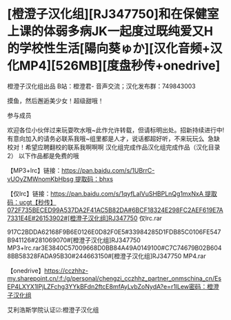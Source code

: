 # [橙澄子汉化组][RJ347750]和在保健室上课的体弱多病JK一起度过既纯爱又H的学校性生活[陽向葵ゅか][汉化音频+汉化MP4][526MB][度盘秒传+onedrive]

橙澄子汉化组出品
B站：橙澄君-
音声交流；汉化发布群：749843003

摸鱼，然后邂逅美少女！超级甜哦！

参与成员

欢迎各位小伙伴过来玩耍吹水哦~此作允许转载，但请标明出处。招新持续进行中!有意向加入的请务必联系我哦~组里都是人才，说话都超好听，不来玩玩么 
急缺校对！希望应聘翻校的联系我啊啊啊
汉化组完成作品汉化组完成作品（汉化目录2）
以下作品都是免费的哦

【MP3+lrc】链接：https://pan.baidu.com/s/1UBrrC-vUOyZMWnomKbHbsg 提取码：bhxs

【仅lrc】链接：https://pan.baidu.com/s/1qyfLalVuSHBPLnQg1mxNxA 提取码：ucgt【秒传】072F735BECED99A537DA2F41AC5B82DA#6BCF18324E298FC2AEF619E7A7331E4E#26153902#[橙澄子汉化组]RJ347750 仅lrc.rar

917C2BDDA62168F9B6E0126E0D82F0E5#33984285D1FDB85C0106FE547B941126#281069070#[橙澄子汉化组]RJ347750 MP3+lrc.rar3E3840C57009668D0BB84A49A0149100#C7C74679B02B6048BB58328FADA95B30#244663150#[橙澄子汉化组]RJ347750 MP4.rar

【onedrive】https://cczhhz-my.sharepoint.cn/:f:/g/personal/chengzi_cczhhz_partner_onmschina_cn/EsEP4LXYX1lPjLZFchg3YYkBFdn2ftcE8mfAyLvbZoNydA?e=r1lLew密码：橙澄子汉化组

艾利浩斯学院认证☑:橙澄子汉化组